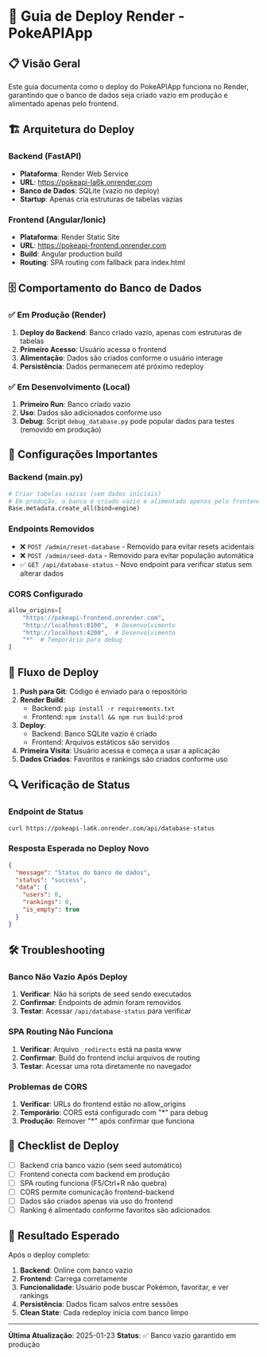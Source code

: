 # 🚀 Guia de Deploy Render - PokeAPIApp

## 📋 Visão Geral

Este guia documenta como o deploy do PokeAPIApp funciona no Render, garantindo que o banco de dados seja criado vazio em produção e alimentado apenas pelo frontend.

## 🏗️ Arquitetura do Deploy

### Backend (FastAPI)
- **Plataforma**: Render Web Service
- **URL**: https://pokeapi-la6k.onrender.com
- **Banco de Dados**: SQLite (vazio no deploy)
- **Startup**: Apenas cria estruturas de tabelas vazias

### Frontend (Angular/Ionic)
- **Plataforma**: Render Static Site
- **URL**: https://pokeapi-frontend.onrender.com
- **Build**: Angular production build
- **Routing**: SPA routing com fallback para index.html

## 🗄️ Comportamento do Banco de Dados

### ✅ Em Produção (Render)
1. **Deploy do Backend**: Banco criado vazio, apenas com estruturas de tabelas
2. **Primeiro Acesso**: Usuário acessa o frontend
3. **Alimentação**: Dados são criados conforme o usuário interage
4. **Persistência**: Dados permanecem até próximo redeploy

### ✅ Em Desenvolvimento (Local)
1. **Primeiro Run**: Banco criado vazio
2. **Uso**: Dados são adicionados conforme uso
3. **Debug**: Script `debug_database.py` pode popular dados para testes (removido em produção)

## 🔧 Configurações Importantes

### Backend (main.py)
```python
# Criar tabelas vazias (sem dados iniciais)
# Em produção, o banco é criado vazio e alimentado apenas pelo frontend
Base.metadata.create_all(bind=engine)
```

### Endpoints Removidos
- ❌ `POST /admin/reset-database` - Removido para evitar resets acidentais
- ❌ `POST /admin/seed-data` - Removido para evitar população automática
- ✅ `GET /api/database-status` - Novo endpoint para verificar status sem alterar dados

### CORS Configurado
```python
allow_origins=[
    "https://pokeapi-frontend.onrender.com",
    "http://localhost:8100",  # Desenvolvimento
    "http://localhost:4200",  # Desenvolvimento
    "*"  # Temporário para debug
]
```

## 🎯 Fluxo de Deploy

1. **Push para Git**: Código é enviado para o repositório
2. **Render Build**:
   - Backend: `pip install -r requirements.txt`
   - Frontend: `npm install && npm run build:prod`
3. **Deploy**:
   - Backend: Banco SQLite vazio é criado
   - Frontend: Arquivos estáticos são servidos
4. **Primeira Visita**: Usuário acessa e começa a usar a aplicação
5. **Dados Criados**: Favoritos e rankings são criados conforme uso

## 🔍 Verificação de Status

### Endpoint de Status
```bash
curl https://pokeapi-la6k.onrender.com/api/database-status
```

### Resposta Esperada no Deploy Novo
```json
{
  "message": "Status do banco de dados",
  "status": "success",
  "data": {
    "users": 0,
    "rankings": 0,
    "is_empty": true
  }
}
```

## 🛠️ Troubleshooting

### Banco Não Vazio Após Deploy
1. **Verificar**: Não há scripts de seed sendo executados
2. **Confirmar**: Endpoints de admin foram removidos
3. **Testar**: Acessar `/api/database-status` para verificar

### SPA Routing Não Funciona
1. **Verificar**: Arquivo `_redirects` está na pasta www
2. **Confirmar**: Build do frontend inclui arquivos de routing
3. **Testar**: Acessar uma rota diretamente no navegador

### Problemas de CORS
1. **Verificar**: URLs do frontend estão no allow_origins
2. **Temporário**: CORS está configurado com "*" para debug
3. **Produção**: Remover "*" após confirmar que funciona

## 📝 Checklist de Deploy

- [ ] Backend cria banco vazio (sem seed automático)
- [ ] Frontend conecta com backend em produção
- [ ] SPA routing funciona (F5/Ctrl+R não quebra)
- [ ] CORS permite comunicação frontend-backend
- [ ] Dados são criados apenas via uso do frontend
- [ ] Ranking é alimentado conforme favoritos são adicionados

## 🎉 Resultado Esperado

Após o deploy completo:
1. **Backend**: Online com banco vazio
2. **Frontend**: Carrega corretamente
3. **Funcionalidade**: Usuário pode buscar Pokémon, favoritar, e ver rankings
4. **Persistência**: Dados ficam salvos entre sessões
5. **Clean State**: Cada redeploy inicia com banco limpo

---

**Última Atualização**: 2025-01-23
**Status**: ✅ Banco vazio garantido em produção
